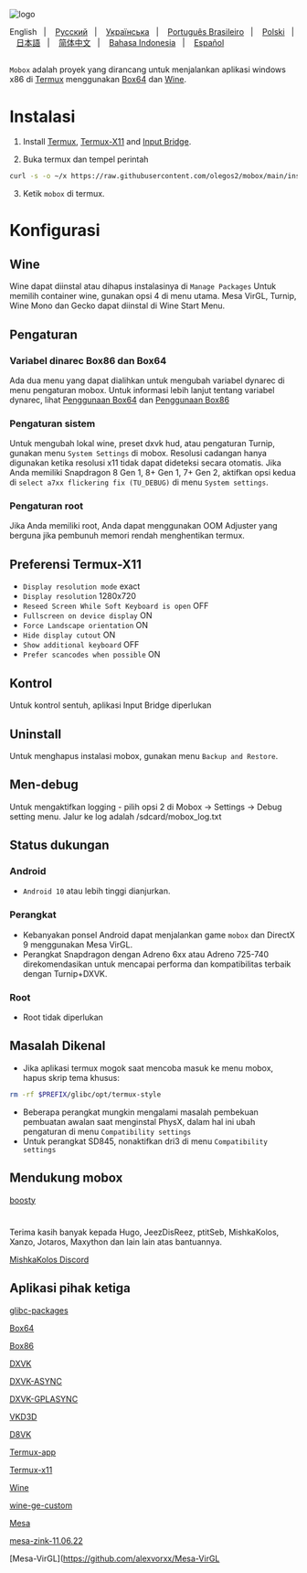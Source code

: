 ![logo](docs/img/logo.png "logo")

English
&nbsp;&nbsp;| &nbsp;&nbsp;
<a href="https://github.com/olegos2/mobox/blob/main/README-ru.md">Русский</a>
&nbsp;&nbsp;| &nbsp;&nbsp;
<a href="https://github.com/olegos2/mobox/blob/main/README-ua.md">Українська</a>
&nbsp;&nbsp;| &nbsp;&nbsp;
<a href="https://github.com/olegos2/mobox/blob/main/README-pt_BR.md">Português Brasileiro</a>
&nbsp;&nbsp;| &nbsp;&nbsp;
<a href="https://github.com/olegos2/mobox/blob/main/README-pl.md">Polski</a>
&nbsp;&nbsp;| &nbsp;&nbsp;
<a href="https://github.com/olegos2/mobox/blob/main/README-ja.md">日本語</a>
&nbsp;&nbsp;| &nbsp;&nbsp;
<a href="https://github.com/olegos2/mobox/blob/main/README-zh_CN.md">简体中文</a>
&nbsp;&nbsp;| &nbsp;&nbsp;
<a href="https://github.com/olegos2/mobox/blob/main/README-id.md">Bahasa Indonesia</a>
&nbsp;&nbsp;| &nbsp;&nbsp;
<a href="https://github.com/olegos2/mobox/blob/main/README-es.md">Español</a>

##

`Mobox` adalah proyek yang dirancang untuk menjalankan aplikasi windows x86 di [Termux](https://github.com/termux/termux-app) menggunakan [Box64](https://github.com/ptitSeb/box64) dan [Wine](https://www.winehq.org/).

# Instalasi
1. Install
[Termux](https://f-droid.org/repo/com.termux_118.apk),
[Termux-X11](https://raw.githubusercontent.com/olegos2/mobox/main/components/termux-x11.apk) and
[Input Bridge](https://raw.githubusercontent.com/olegos2/mobox/main/components/inputbridge.apk).

2. Buka termux dan tempel perintah

```bash
curl -s -o ~/x https://raw.githubusercontent.com/olegos2/mobox/main/install && . ~/x
```

3. Ketik `mobox` di termux.

# Konfigurasi
## Wine
Wine dapat diinstal atau dihapus instalasinya di `Manage Packages` 
Untuk memilih container wine, gunakan opsi 4 di menu utama.
Mesa VirGL, Turnip, Wine Mono dan Gecko dapat diinstal di Wine Start Menu.
## Pengaturan
### Variabel dinarec Box86 dan Box64
Ada dua menu yang dapat dialihkan untuk mengubah variabel dynarec di menu pengaturan mobox.
Untuk informasi lebih lanjut tentang variabel dynarec, lihat [Penggunaan Box64](https://github.com/ptitSeb/box64/blob/main/docs/USAGE.md) dan [Penggunaan Box86](https://github.com/ptitSeb/box86/blob/master/docs/USAGE.md)
### Pengaturan sistem
Untuk mengubah lokal wine, preset dxvk hud, atau pengaturan Turnip, gunakan menu `System Settings` di mobox.
Resolusi cadangan hanya digunakan ketika resolusi x11 tidak dapat dideteksi secara otomatis.
Jika Anda memiliki Snapdragon 8 Gen 1, 8+ Gen 1, 7+ Gen 2, aktifkan opsi kedua di `select a7xx flickering fix (TU_DEBUG)` di menu `System settings`.
### Pengaturan root
Jika Anda memiliki root, Anda dapat menggunakan OOM Adjuster yang berguna jika pembunuh memori rendah menghentikan termux.
## Preferensi Termux-X11
* `Display resolution mode` exact
* `Display resolution` 1280x720
* `Reseed Screen While Soft Keyboard is open` OFF
* `Fullscreen on device display` ON
* `Force Landscape orientation` ON
* `Hide display cutout` ON
* `Show additional keyboard` OFF
* `Prefer scancodes when possible` ON
## Kontrol
Untuk kontrol sentuh, aplikasi Input Bridge diperlukan
## Uninstall
Untuk menghapus instalasi mobox, gunakan menu `Backup and Restore`.
## Men-debug
Untuk mengaktifkan logging - pilih opsi 2 di Mobox -> Settings -> Debug setting menu. Jalur ke log adalah /sdcard/mobox_log.txt

## Status dukungan
### Android
* `Android 10` atau lebih tinggi dianjurkan.
### Perangkat
* Kebanyakan ponsel Android dapat menjalankan game `mobox` dan DirectX 9 menggunakan Mesa VirGL.
* Perangkat Snapdragon dengan Adreno 6xx atau Adreno 725-740 direkomendasikan untuk mencapai performa dan kompatibilitas terbaik dengan Turnip+DXVK.
### Root
* Root tidak diperlukan

## Masalah Dikenal
* Jika aplikasi termux mogok saat mencoba masuk ke menu mobox, hapus skrip tema khusus:
```bash
rm -rf $PREFIX/glibc/opt/termux-style
```
* Beberapa perangkat mungkin mengalami masalah pembekuan pembuatan awalan saat menginstal PhysX, dalam hal ini ubah pengaturan di menu `Compatibility settings`
* Untuk perangkat SD845, nonaktifkan dri3 di menu `Compatibility settings`

## Mendukung mobox
[boosty](https://boosty.to/olegos/donate)

#
Terima kasih banyak kepada Hugo, JeezDisReez, ptitSeb, MishkaKolos, Xanzo, Jotaros, Maxython dan lain lain atas bantuannya.

[MishkaKolos Discord](https://discord.gg/ZAQnZzbCXq)


## Aplikasi pihak ketiga

[glibc-packages](https://github.com/termux-pacman/glibc-packages)

[Box64](https://github.com/ptitSeb/box64)

[Box86](https://github.com/ptitSeb/box86)

[DXVK](https://github.com/doitsujin/dxvk)

[DXVK-ASYNC](https://github.com/Sporif/dxvk-async)

[DXVK-GPLASYNC](https://gitlab.com/Ph42oN/dxvk-gplasync)

[VKD3D](https://github.com/lutris/vkd3d)

[D8VK](https://github.com/AlpyneDreams/d8vk)

[Termux-app](https://github.com/termux/termux-app)

[Termux-x11](https://github.com/termux/termux-x11)

[Wine](https://wiki.winehq.org/Licensing)

[wine-ge-custom](https://github.com/GloriousEggroll/wine-ge-custom)

[Mesa](https://docs.mesa3d.org/license.html)

[mesa-zink-11.06.22](https://github.com/alexvorxx/mesa-zink-11.06.22)

[Mesa-VirGL](https://github.com/alexvorxx/Mesa-VirGL
